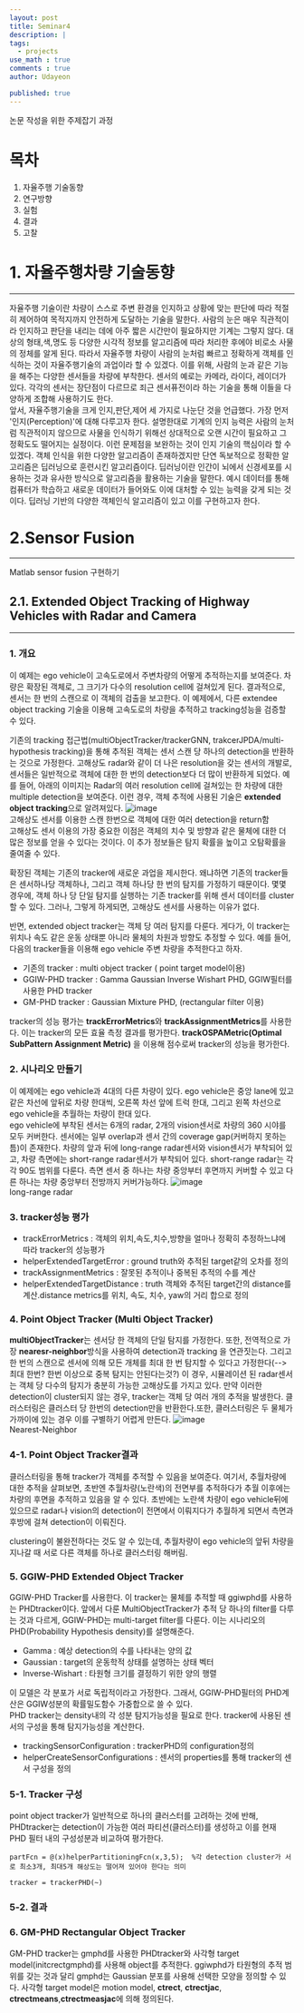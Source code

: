 ```yaml
---
layout: post
title: Seminar4 
description: |
tags:
  - projects
use_math : true
comments : true
author: Udayeon

published: true
---
```


논문 작성을 위한 주제잡기 과정

# 목차
1. 자율주행 기술동향
2. 연구방향
3. 실험
4. 결과
5. 고찰


# 1. 자율주행차량 기술동향
* * *
자율주행 기술이란 차량이 스스로 주변 환경을 인지하고 상황에 맞는 판단에 따라 적절히 제어하여 목적지까지 안전하게 도달하는 기술을 말한다. 사람의 눈은 매우 직관적이라 인지하고 판단을 내리는 데에
아주 짧은 시간만이 필요하지만 기계는 그렇지 않다. 대상의 형태,색,명도 등 다양한 시각적 정보를 알고리즘에 따라 처리한 후에야 비로소 사물의 정체를 알게 된다. 따라서 자율주행 차량이 사람의 눈처럼 
빠르고 정확하게 객체를 인식하는 것이 자율주행기술의 과업이라 할 수 있겠다. 이를 위해, 사람의 눈과 같은 기능을 해주는 다양한 센서들을 차량에 부착한다. 센서의 예로는 카메라, 라이다, 레이더가 있다.
각각의 센서는 장단점이 다르므로 죄근 센서퓨전이라 하는 기술을 통해 이들을 다양하게 조합해 사용하기도 한다.   
앞서, 자율주행기술을 크게 인지,판단,제어 세 가지로 나눈단 것을 언급했다. 가장 먼저 '인지(Perception)'에 대해 다루고자 한다. 설명한대로 기계의 인지 능력은 사람의 눈처럼 직관적이지 않으므로
사물을 인식하기 위해선 상대적으로 오랜 시간이 필요하고 그 정확도도 떨어지는 실정이다. 이런 문제점을 보완하는 것이 인지 기술의 핵심이라 할 수 있겠다. 객체 인식을 위한 다양한 알고리즘이 존재하겠지만
단연 독보적으로 정확한 알고리즘은 딥러닝으로 훈련시킨 알고리즘이다. 딥러닝이란 인간이 뇌에서 신경세포를 시용하는 것과 유사한 방식으로 알고리즘을 
활용하는 기술을 말한다. 예시 데이터를 통해 컴퓨터가 학습하고 새로운 데이터가 들어와도 이에 대처할 수 있는 능력을 갖게 되는 것이다.
딥러닝 기반의 다양한 객체인식 알고리즘이 있고 이를 구현하고자 한다.


# 2.Sensor Fusion
* * *
Matlab sensor fusion 구현하기


## 2.1. Extended Object Tracking of Highway Vehicles with Radar and Camera
* * *
### 1. 개요
이 예제는 ego vehicle이 고속도로에서 주변차량의 어떻게 추적하는지를 보여준다. 차량은 확장된 객체로, 그 크기가 다수의 resolution cell에
걸쳐있게 된다. 결과적으로, 센서는 한 번의 스캔으로 이 객체의 검출을 보고한다. 이 예제에서, 다른 extendee object tracking 기술을 이용해
고속도로의 차량을 추적하고 tracking성능을 검증할 수 있다.
   
기존의 tracking 접근법(multiObjectTracker/trackerGNN, trakcerJPDA/multi-hypothesis tracking)을 통해 추적된 객체는 센서 스캔 당
하나의 detection을 반환하는 것으로 가정한다. 고해상도 radar와 같이 더 나은 resolution을 갖는 센서의 개발로, 센서들은 일반적으로
객체에 대한 한 번의 detection보다 더 많이 반환하게 되었다. 예를 들어, 아래의 이미지는 Radar의 여러 resolution cell에 걸쳐있는 한 차량에
대한 multiple detection을 보여준다. 이런 경우, 객체 추적에 사용된 기술은 **extended object tracking**으로 알려져있다.
![image](https://user-images.githubusercontent.com/69246778/137067319-ac2bb3d5-6ef0-43ae-a851-33781765e69f.png)   
고해상도 센서를 이용한 스캔 한번으로 객체에 대한 여러 detection을 return함   
고해상도 센서 이용의 가장 중요한 이점은 객체의 치수 및 방향과 같은 물체에 대한 더 많은 정보를 얻을 수 있다는 것이다. 이 추가 정보들은
탐지 확률을 높이고 오탐확률을 줄여줄 수 있다.   
   
확장된 객체는 기존의 tracker에 새로운 과업을 제시한다. 왜냐하면 기존의 tracker들은 센서하나당 객체하나, 그리고 객체 하나당 한 번의 탐지를
가정하기 때문이다. 몇몇 경우에, 객체 하나 당 단일 탐지를 실행하는 기존 tracker를 위해 센서 데이터를 cluster할 수 있다. 그러나, 그렇게
하게되면, 고해상도 센서를 사용하는 이유가 없다.   
   
반면, extended object tracker는 객체 당 여러 탐지를 다룬다. 게다가, 이 tracker는 위치나 속도 같은 운동 상태뿐 아니라 물체의 차원과
방향도 추정할 수 있다. 예를 들어, 다음의 tracker들을 이용해 ego vehicle 주변 차량을 추적한다고 하자.
* 기존의 tracker : multi object tracker ( point target model이용)
* GGIW-PHD tracker : Gamma Gaussian Inverse Wishart PHD, GGIW필터를 사용한 PHD tracker
* GM-PHD tracker : Gaussian Mixture PHD, (rectangular filter 이용)

tracker의 성능 평가는 **trackErrorMetrics**와 **trackAssignmentMetrics**를 사용한다. 이는 tracker의 모든 효율 측정 결과를 평가한다. 
**trackOSPAMetric(Optimal SubPattern Assignment Metric)** 을 이용해 점수로써 tracker의 성능을 평가한다.

### 2. 시나리오 만들기
이 예제에는 ego vehicle과 4대의 다른 차량이 있다. ego vehicle은 중앙 lane에 있고 같은 차선에 앞뒤로 차량 한대씩, 오른쪽 차선 앞에 트럭 한대, 그리고
왼쪽 차선으로 ego vehicle을 추월하는 차량이 한대 있다.   
ego vehicle에 부착된 센서는 6개의 radar, 2개의 vision센서로 차량의 360 시야를 모두 커버한다. 센서에는 일부 overlap과 센서 간의 
coverage gap(커버하지 못하는 틈)이 존재한다. 차량의 앞과 뒤에 long-range radar센서와 vision센서가 부착되어 있고, 차량 측면에는
short-range radar센서가 부착되어 있다. short-range radar는 각각 90도 범위를 다룬다. 측면 센서 중 하나는 차량 중앙부터 후면까지 커버할 수 있고
다른 하나는 차량 중앙부터 전방까지 커버가능하다.
![image](https://user-images.githubusercontent.com/69246778/137069595-739812fe-2003-4b70-b061-46b8fc672268.png)   
long-range radar  

### 3. tracker성능 평가
* trackErrorMetrics : 객체의 위치,속도,치수,방향을 얼마나 정확히 추정하느냐에 따라 tracker의 성능평가
* helperExtendedTargetError : ground truth와 추적된 target같의 오차를 정의
* trackAssignmentMetrics : 잘못된 추적이나 중복된 추적의 수를 계산
* helperExtendedTargetDistance : truth 객체와 추적된 target간의 distance를 계산.distance metrics를 위치, 속도, 치수, yaw의 거리 합으로 정의

### 4. Point Object Tracker (Multi Object Tracker)
**multiObjectTracker**는 센서당 한 객체의 단일 탐지를 가정한다. 또한, 전역적으로 가장 **nearesr-neighbor**방식을 사용하여 detection과 tracking
을 연관짓는다. 그리고 한 번의 스캔으로 센서에 의해 모든 개체를 최대 한 번 탐지할 수 있다고 가정한다(--> 최대 한번? 한번 이상으로 중복 탐지는 안된다는것?)
이 경우, 시뮬레이션 된 radar센서는 객체 당 다수의 탐지가 충분히 가능한 고해상도를 가지고 있다. 만약 이러한 detection이 cluster되지 않는 경우,
tracker는 객체 당 여러 개의 추적을 발생한다. 클러스터링은 클러스터 당 한번의 detection만을 반환한다.또한, 클러스터링은 두 물체가 가까이에 있는 경우
이를 구별하기 어렵게 만든다. 
![image](https://user-images.githubusercontent.com/69246778/137071914-18bc7233-13b5-47b1-af3a-c85888b56382.png)   
Nearest-Neighbor

### 4-1. Point Object Tracker결과
클러스터링을 통해 tracker가 객체를 추적할 수 있음을 보여준다. 여기서, 추월차량에 대한 추적을 살펴보면, 초반엔 추월차량(노란색)의 전면부를 추적하다가 
추월 이후에는 차량의 후면을 추적하고 있음을 알 수 있다. 초반에는 노란색 차량이 ego vehicle뒤에 있으므로 radar나 vision의 detection이 전면에서 
이뤄지다가 추월하게 되면서 측면과 후방에 걸쳐 detection이 이뤄진다.   
   
clustering이 불완전하다는 것도 알 수 있는데, 추월차량이 ego vehicle의 앞뒤 차량을 지나갈 때 서로 다른 객체를 하나로 클러스터링 해버림. 


### 5. GGIW-PHD Extended Object Tracker
GGIW-PHD Tracker를 사용한다. 이 tracker는 물체를 추적할 때 ggiwphd를 사용하는 PHDtracker이다. 앞에서 다룬 MultiObjectTracker가 추적 당
하나의 filter를 다루는 것과 다르게, GGIW-PHD는 multi-target filter를 다룬다. 이는 시나리오의 PHD(Probability Hypothesis density)를
설명해준다.   
   
* Gamma : 예상 detection의 수를 나타내는 양의 값
* Gaussian : target의 운동학적 상태를 설명하는 상태 벡터
* Inverse-Wishart : 타원형 크기를 결정하기 위한 양의 행렬
   
이 모델은 각 분포가 서로 독립적이라고 가정한다. 그래서, GGIW-PHD필터의 PHD계산은 GGIW성분의 확률밀도함수 가중합으로 쓸 수 있다.   
PHD tracker는 density내의 각 성분 탐지가능성을 필요로 한다. tracker에 사용된 센서의 구성을 통해 탐지가능성을 계산한다. 
* trackingSensorConfiguration : trackerPHD의 configuration정의
* helperCreateSensorConfigurations :  센서의 properties를 통해 tracker의 센서 구성을 정의

### 5-1. Tracker 구성
point object tracker가 일반적으로 하나의 클러스터를 고려하는 것에 반해, PHDtracker는 detection이 가능한 여러 파티션(클러스터)를 생성하고
이를 현재 PHD 필터 내의 구성성분과 비교하여 평가한다.   
```
partFcn = @(x)helperPartitioningFcn(x,3,5);  %각 detection cluster가 서로 최소3개, 최대5개 해상도는 떨어져 있어야 한다는 의미

tracker = trackerPHD(~)
```

### 5-2. 결과

### 6. GM-PHD Rectangular Object Tracker
GM-PHD tracker는 gmphd를 사용한 PHDtracker와 사각형 target model(initcrectgmphd)를 사용해 object를 추적한다. ggiwphd가 타원형의 추적 범위를
갖는 것과 달리 gmphd는 Gaussian 분포를 사용해 선택한 모양을 정의할 수 있다. 사각형 target model은 motion model, **ctrect**, **ctrectjac**,
**ctrectmeans**,**ctrectmeasjac**에 의해 정의된다.  


